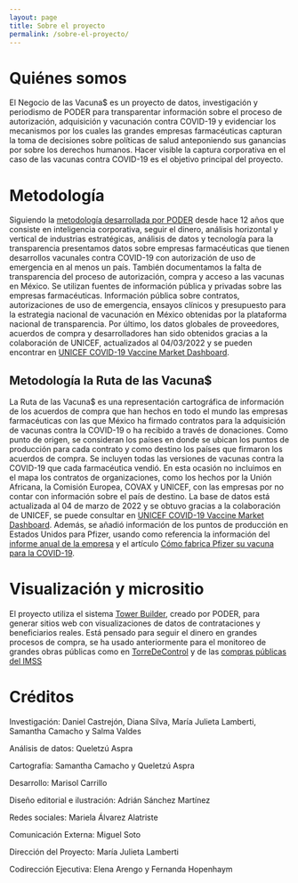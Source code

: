 ```yaml
---
layout: page
title: Sobre el proyecto
permalink: /sobre-el-proyecto/
---
```


# Quiénes somos

El Negocio de las Vacuna$ es un proyecto de datos, investigación y periodismo de PODER para transparentar información sobre el proceso de autorización, adquisición y vacunación contra COVID-19 y evidenciar los mecanismos por los cuales las grandes empresas farmacéuticas capturan la toma de decisiones sobre políticas de salud anteponiendo sus ganancias por sobre los derechos humanos. Hacer visible la captura corporativa en el caso de las vacunas contra COVID-19 es el objetivo principal del proyecto.


# Metodología

Siguiendo la [metodología desarrollada por PODER](https://poderlatam.org/metodologia-de-poder-para-la-investigacion-estrategica/) desde hace 12 años que consiste en inteligencia corporativa, seguir el dinero, análisis horizontal y vertical de industrias estratégicas, análisis de datos y tecnología para la transparencia presentamos datos sobre empresas farmacéuticas que tienen desarrollos vacunales contra COVID-19 con autorización de uso de emergencia en al menos un país. También documentamos la falta de transparencia del proceso de autorización, compra y acceso a las vacunas en México. Se utilizan fuentes de información pública y privadas sobre las empresas farmacéuticas. Información pública sobre contratos, autorizaciones de uso de emergencia, ensayos clínicos y presupuesto para la estrategia nacional de vacunación en México obtenidas por la plataforma nacional de transparencia. Por último, los datos globales de proveedores, acuerdos de compra y desarrolladores han sido obtenidos gracias a la colaboración de UNICEF, actualizados al 04/03/2022 y se pueden encontrar en [UNICEF COVID-19 Vaccine Market Dashboard](https://www.unicef.org/supply/covid-19-vaccine-market-dashboard).

## Metodología la Ruta de las Vacuna$
La Ruta de las Vacuna$ es una representación cartográfica de información de los acuerdos de compra que han hechos en todo el mundo las empresas farmacéuticas con las que México ha firmado contratos para la adquisición de vacunas contra la COVID-19 o ha recibido a través de donaciones. Como punto de origen, se consideran los países en donde se ubican los puntos de producción para cada contrato y como destino los países que firmaron los acuerdos de compra. Se incluyen todas las versiones de vacunas contra la COVID-19 que cada farmacéutica vendió. En esta ocasión no incluimos en el mapa los contratos de organizaciones, como los hechos por la Unión Africana, la Comisión Europea, COVAX y UNICEF, con las empresas por no contar con información sobre el país de destino. La base de datos está actualizada al 04 de marzo de 2022 y se obtuvo gracias a la colaboración de UNICEF, se puede consultar en [UNICEF COVID-19 Vaccine Market Dashboard](https://www.unicef.org/supply/covid-19-vaccine-market-dashboard). Además, se añadió información de los puntos de producción en Estados Unidos para Pfizer, usando como referencia la información del [informe anual de la empresa](https://www.sec.gov/ix?doc=/Archives/edgar/data/0000078003/000007800322000027/pfe-20211231.htm) y el artículo [Cómo fabrica Pfizer su vacuna para la COVID-19](https://www.nytimes.com/es/interactive/2021/health/pfizer-vacuna-covid.html).



# Visualización y micrositio

El proyecto utiliza el sistema [Tower Builder](https://towerbuilder.readthedocs.io/es/latest/index.html), creado por PODER, para generar sitios web con visualizaciones de datos de contrataciones y beneficiarios reales. Está pensado para seguir el dinero en grandes procesos de compra, se ha usado anteriormente para el monitoreo de grandes obras públicas como en [TorreDeControl](https://poderlatam.org/project/naicm/) y de las [compras públicas del IMSS](https://saluddineroycorrupcion.quienesquien.wiki/es/salud)


# Créditos

Investigación: Daniel Castrejón, Diana Silva, María Julieta Lamberti, Samantha Camacho y Salma Valdes

Análisis de datos: Queletzú Aspra

Cartografía: Samantha Camacho y Queletzú Aspra

Desarrollo: Marisol Carrillo

Diseño editorial e ilustración: Adrián Sánchez Martínez

Redes sociales: Mariela Álvarez Alatriste

Comunicación Externa: Miguel Soto

Dirección del Proyecto: María Julieta Lamberti

Codirección Ejecutiva: Elena Arengo y Fernanda Hopenhaym
